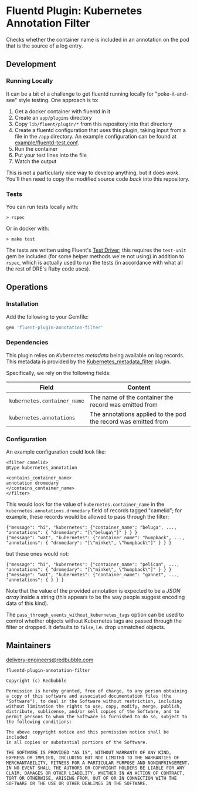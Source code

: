 # Fluentd Plugin: Kubernetes Annotation Filter

Checks whether the container name is included in an annotation on the pod that is the source of a log entry.

## Development

### Running Locally

It can be a bit of a challenge to get fluentd running locally for "poke-it-and-see" style testing. One approach is to:

1. Get a docker container with fluentd in it
1. Create an `app/plugins` directory
1. Copy `lib/fluent/plugin/*` from this repository into that directory
1. Create a fluentd configuration that uses this plugin, taking input from a file in the `/app` directory. An example
   configuration can be found at [example/fluentd-test.conf](example/fluentd-test.conf).
1. Run the container
1. Put your test lines into the file
1. Watch the output

This is not a particularly nice way to develop anything, but it does _work_. You'll then need to copy the modified
source code _back_ into this repository.

### Tests

You can run tests locally with:

```
> rspec
```

Or in docker with:

```
> make test
```

The tests are written using Fluent's [Test Driver](https://docs.fluentd.org/plugin-development/plugin-test-code); this
requires the `test-unit` gem be included (for some helper methods we're not using) in addition to `rspec`, which is
actually used to run the tests (in accordance with what all the rest of DRE's Ruby code uses).

## Operations

### Installation

Add the following to your Gemfile:

```ruby
gem 'fluent-plugin-annotation-filter'
```

### Dependencies

This plugin relies on _Kubernetes metadata_ being available on log records. This metadata is provided by the
[Kubernetes_metadata_filter](https://github.com/fabric8io/fluent-plugin-kubernetes_metadata_filter) plugin.

Specifically, we rely on the following fields:

| Field                       | Content                                                        |
|-----------------------------|----------------------------------------------------------------|
| `kubernetes.container_name` | The name of the container the record was emitted from          |
| `kubernetes.annotations`    | The annotations applied to the pod the record was emitted from |

### Configuration

An example configuration could look like:

```
<filter camelid>
@type kubernetes_annotation

<contains_container_name>
annotation dromedary
</contains_container_name>
</filter>
```

This would look for the value of `kubernetes.container_name` in the `kubernetes.annotations.dromedary` field of records
tagged "camelid"; for example, these records would be allowed to pass through the filter:

```
{"message": "hi", "kubernetes": {"container_name": "beluga", ..., "annotations": { "dromedary": "[\"beluga\"]" } } }
{"message": "wat", "kubernetes": {"container_name": "humpback", ..., "annotations": { "dromedary": "[\"minke\", \"humpback\"]" } } }
```

but these ones would not:

```
{"message": "hi", "kubernetes": {"container_name": "pelican", ..., "annotations": { "dromedary": "[\"minke\", \"humpback\"]" } } }
{"message": "wat", "kubernetes": {"container_name": "gannet", ..., "annotations": { } } }
```

Note that the value of the provided annotation is expected to be a _JSON array_ inside a string (this appears to be the
way people suggest encoding data of this kind).

The `pass_through_events_without_kubernetes_tags` option can be used to control whether objects without Kubernetes tags
are passed through the filter or dropped. It defaults to `false`, i.e. drop unmatched objects.

## Maintainers

delivery-engineers@redbubble.com

    fluentd-plugin-annotation-filter

    Copyright (c) Redbubble

    Permission is hereby granted, free of charge, to any person obtaining
    a copy of this software and associated documentation files (the
    "Software"), to deal in the Software without restriction, including
    without limitation the rights to use, copy, modify, merge, publish,
    distribute, sublicense, and/or sell copies of the Software, and to
    permit persons to whom the Software is furnished to do so, subject to
    the following conditions:

    The above copyright notice and this permission notice shall be included
    in all copies or substantial portions of the Software.

    THE SOFTWARE IS PROVIDED "AS IS", WITHOUT WARRANTY OF ANY KIND,
    EXPRESS OR IMPLIED, INCLUDING BUT NOT LIMITED TO THE WARRANTIES OF
    MERCHANTABILITY, FITNESS FOR A PARTICULAR PURPOSE AND NONINFRINGEMENT.
    IN NO EVENT SHALL THE AUTHORS OR COPYRIGHT HOLDERS BE LIABLE FOR ANY
    CLAIM, DAMAGES OR OTHER LIABILITY, WHETHER IN AN ACTION OF CONTRACT,
    TORT OR OTHERWISE, ARISING FROM, OUT OF OR IN CONNECTION WITH THE
    SOFTWARE OR THE USE OR OTHER DEALINGS IN THE SOFTWARE.

